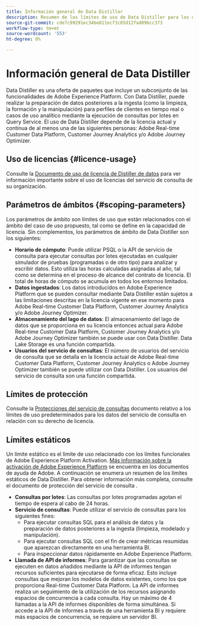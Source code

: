 ```yaml
---
title: Información general de Data Distiller
description: Resumen de los límites de uso de Data Distiller para los datos del servicio de consulta en relación con su derecho de licencia.
source-git-commit: cde7c99291ec34be811ecf3c85d12fad09bcc373
workflow-type: tm+mt
source-wordcount: '553'
ht-degree: 0%

---
```


# Información general de Data Distiller

Data Distiller es una oferta de paquetes que incluye un subconjunto de las funcionalidades de Adobe Experience Platform. Con Data Distiller, puede realizar la preparación de datos posteriores a la ingesta (como la limpieza, la formación y la manipulación) para perfiles de clientes en tiempo real o casos de uso analítico mediante la ejecución de consultas por lotes en Query Service. El uso de Data Distiller depende de la licencia actual y continua de al menos una de las siguientes personas: Adobe Real-time Customer Data Platform, Customer Journey Analytics y/o Adobe Journey Optimizer.

## Uso de licencias {#licence-usage}

Consulte la [Documento de uso de licencia de Distiller de datos](./licence-usage.md) para ver información importante sobre el uso de licencias del servicio de consulta de su organización.

## Parámetros de ámbitos {#scoping-parameters}

Los parámetros de ámbito son límites de uso que están relacionados con el ámbito del caso de uso propuesto, tal como se define en la capacidad de licencia. Sin complementos, los parámetros de ámbito de Data Distiller son los siguientes:

* **Horario de cómputo**: Puede utilizar PSQL o la API de servicio de consulta para ejecutar consultas por lotes ejecutadas en cualquier simulador de pruebas (programadas o de otro tipo) para analizar y escribir datos. Esto utiliza las horas calculadas asignadas al año, tal como se determina en el proceso de alcance del contrato de licencia. El total de horas de cómputo se acumula en todos los entornos limitados.
* **Datos ingestados**: Los datos introducidos en Adobe Experience Platform que se pueden consultar mediante Data Distiller están sujetos a las limitaciones descritas en la licencia vigente en ese momento para Adobe Real-time Customer Data Platform, Customer Journey Analytics y/o Adobe Journey Optimizer.
* **Almacenamiento del lago de datos**: El almacenamiento del lago de datos que se proporciona en su licencia entonces actual para Adobe Real-time Customer Data Platform, Customer Journey Analytics y/o Adobe Journey Optimizer también se puede usar con Data Distiller. Data Lake Storage es una función compartida.
* **Usuarios del servicio de consultas**: El número de usuarios del servicio de consulta que se detalla en la licencia actual de Adobe Real-time Customer Data Platform, Customer Journey Analytics o Adobe Journey Optimizer también se puede utilizar con Data Distiller. Los usuarios del servicio de consulta son una función compartida.

## Límites de protección 

Consulte la [Protecciones del servicio de consultas](../guardrails.md) documento relativo a los límites de uso predeterminados para los datos del servicio de consulta en relación con su derecho de licencia.

## Límites estáticos

Un límite estático es el límite de uso relacionado con los límites funcionales de Adobe Experience Platform Activation. [Más información sobre la activación de Adobe Experience Platform](https://helpx.adobe.com/ca/legal/product-descriptions/adobe-experience-platform0.html) se encuentra en los documentos de ayuda de Adobe. A continuación se enumera un resumen de los límites estáticos de Data Distiller. Para obtener información más completa, consulte el documento de protección del servicio de consulta .

* **Consultas por lotes**: Las consultas por lotes programadas agotan el tiempo de espera al cabo de 24 horas.
* **Servicio de consultas**: Puede utilizar el servicio de consultas para los siguientes fines:
   * Para ejecutar consultas SQL para el análisis de datos y la preparación de datos posteriores a la ingesta (limpieza, modelado y manipulación).
   * Para ejecutar consultas SQL con el fin de crear métricas resumidas que aparezcan directamente en una herramienta BI.
   * Para inspeccionar datos rápidamente en Adobe Experience Platform.
* **Llamada de API de informes**: Para garantizar que las consultas se ejecuten en datos añadidos mediante la API de informes tengan recursos suficientes para ejecutarse de forma eficaz. Esto incluye consultas que mejoran los modelos de datos existentes, como los que proporciona Real-time Customer Data Platform. La API de informes realiza un seguimiento de la utilización de los recursos asignando espacios de concurrencia a cada consulta. Hay un máximo de 4 llamadas a la API de informes disponibles de forma simultánea. Si accede a la API de informes a través de una herramienta BI y requiere más espacios de concurrencia, se requiere un servidor BI.


